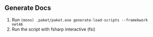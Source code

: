 ## Generate Docs

1. Run `(mono) .paket/paket.exe generate-load-scripts --framekwork net46`
2. Run the script with fsharp interactive (fsi)
